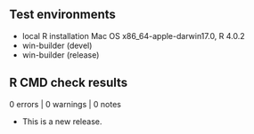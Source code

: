 ## Test environments
* local R installation Mac OS x86_64-apple-darwin17.0, R 4.0.2
* win-builder (devel)
* win-builder (release)

## R CMD check results

0 errors | 0 warnings | 0 notes

* This is a new release.
